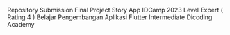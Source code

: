 Repository Submission Final Project Story App IDCamp 2023 Level Expert ( Rating 4 ) 	Belajar Pengembangan Aplikasi Flutter Intermediate  Dicoding Academy
